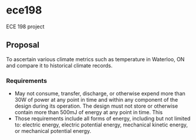 # ece198
ECE 198 project

## Proposal
To ascertain various climate metrics such as temperature in Waterloo, ON and compare it to historical climate records.

### Requirements
- May not consume, transfer, discharge, or otherwise expend more than 30W of power at any point in time and within any component of the design during its operation.
The design must not store or otherwise contain more than 500mJ of energy at any point in time. This
- Those requirements include all forms of energy, including but not limited to: electric energy, electric potential energy,
mechanical kinetic energy, or mechanical potential energy.
